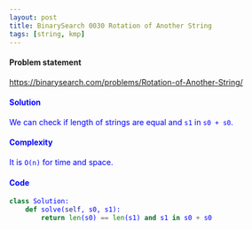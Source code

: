 ```yaml
---
layout: post
title: BinarySearch 0030 Rotation of Another String
tags: [string, kmp]
---
```


#### Problem statement

<a href="https://binarysearch.com/problems/Rotation-of-Another-String/"> <font color = blue>https://binarysearch.com/problems/Rotation-of-Another-String/

#### Solution
We can check if length of strings are equal and `s1` in `s0 + s0`.

#### Complexity
It is `O(n)` for time and space.

#### Code
```python
class Solution:
    def solve(self, s0, s1):
        return len(s0) == len(s1) and s1 in s0 + s0
```